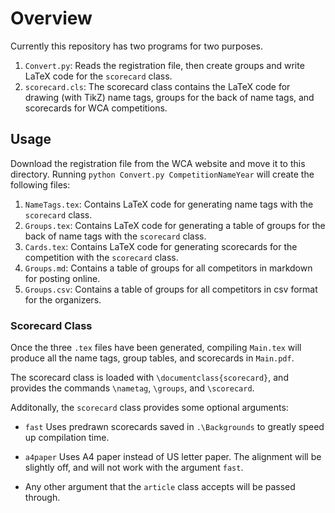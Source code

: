 # Overview
Currently this repository has two programs for two purposes.

1. `Convert.py`: Reads the registration file, then create groups and write LaTeX code for the `scorecard` class.
2. `scorecard.cls`: The scorecard class contains the LaTeX code for drawing (with TikZ) name tags, groups for the back of name tags, and scorecards for WCA competitions.

## Usage

Download the registration file from the WCA website and move it to this directory. Running `python Convert.py CompetitionNameYear` will create the following files:

1. `NameTags.tex`: Contains LaTeX code for generating name tags with the `scorecard` class.
2. `Groups.tex`: Contains LaTeX code for generating a table of groups for the back of name tags with the `scorecard` class.
3. `Cards.tex`: Contains LaTeX code for generating scorecards for the competition with the `scorecard` class.
4. `Groups.md`: Contains a table of groups for all competitors in markdown for posting online.
5. `Groups.csv`: Contains a table of groups for all competitors in csv format for the organizers.

### Scorecard Class

Once the three `.tex` files have been generated, compiling `Main.tex` will produce all the name tags, group tables, and scorecards in `Main.pdf`.

The scorecard class is loaded with `\documentclass{scorecard}`, and provides the commands `\nametag`, `\groups`, and `\scorecard`.

Additonally, the `scorecard` class provides some optional arguments:

* `fast` Uses predrawn scorecards saved in `.\Backgrounds` to greatly speed up compilation time.

* `a4paper` Uses A4 paper instead of US letter paper. The alignment will be slightly off, and will not work with the argument `fast`.

* Any other argument that the `article` class accepts will be passed through.


